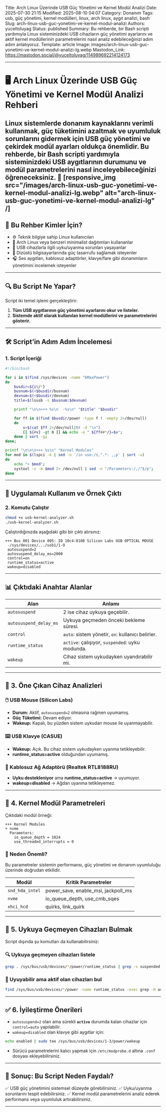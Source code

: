 Title: Arch Linux Üzerinde USB Güç Yönetimi ve Kernel Modül Analizi
Date: 2025-07-30 21:15
Modified: 2025-08-10 04:07
Category: Donanım
Tags: usb, güç yönetimi, kernel modülleri, linux, arch linux, aygıt analizi, bash
Slug: arch-linux-usb-guc-yonetimi-ve-kernel-modul-analizi
Authors: yuceltoluyag
Status: published
Summary: Bu rehberde, bir Bash scripti yardımıyla Linux sisteminizdeki USB cihazların güç yönetimi ayarlarını ve aktif kernel modüllerinin parametrelerini nasıl analiz edebileceğinizi adım adım anlatıyoruz.
Template: article
Image: images/arch-linux-usb-guc-yonetimi-ve-kernel-modul-analizi-lg.webp
Mastodon_Link: https://mastodon.social/@yuceltoluyag/114989692214124173

---

# 🖥️ Arch Linux Üzerinde USB Güç Yönetimi ve Kernel Modül Analizi Rehberi

Linux sistemlerde donanım kaynaklarını verimli kullanmak, güç tüketimini azaltmak ve uyumluluk sorunlarını gidermek için **USB güç yönetimi** ve **çekirdek modül ayarları** oldukça önemlidir. Bu rehberde, bir Bash scripti yardımıyla sisteminizdeki USB aygıtlarının durumunu ve modül parametrelerini nasıl inceleyebileceğinizi öğreneceksiniz. 🚀
[responsive_img src="/images/arch-linux-usb-guc-yonetimi-ve-kernel-modul-analizi-lg.webp" alt="arch-linux-usb-guc-yonetimi-ve-kernel-modul-analizi-lg" /]
---

## 🧠 Bu Rehber Kimler İçin?

* ⚙️ Teknik bilgiye sahip Linux kullanıcıları
* 🐧 Arch Linux veya benzeri minimalist dağıtımları kullananlar
* 🧪 USB cihazlarla ilgili uyku/uyanma sorunları yaşayanlar
* 🔋 Dizüstü bilgisayarlarında güç tasarrufu sağlamak isteyenler
* 🎧 Ses aygıtları, kablosuz adaptörler, klavye/fare gibi donanımların yönetimini incelemek isteyenler

---

## 🔍 Bu Script Ne Yapar?

Script iki temel işlemi gerçekleştirir:

1. **Tüm USB aygıtlarının güç yönetimi ayarlarını okur ve listeler.**
2. **Sistemde aktif olarak kullanılan kernel modüllerini ve parametrelerini gösterir.**

---

## 🛠️ Script’in Adım Adım İncelemesi

### 1. Script İçeriği

```bash
#!/bin/bash

for i in $(find /sys/devices -name "bMaxPower")
do
	busdir=${i%/*}
	busnum=$(<$busdir/busnum)
	devnum=$(<$busdir/devnum)
	title=$(lsusb -s $busnum:$devnum)

	printf "\n\n+++ %s\n  -%s\n" "$title" "$busdir"

	for ff in $(find $busdir/power -type f ! -empty 2>/dev/null)
	do
		v=$(cat $ff 2>/dev/null|tr -d "\n")
		[[ ${#v} -gt 0 ]] && echo -e " ${ff##*/}=$v";
	done | sort -g;
done;

printf "\n\n\n+++ %s\n" "Kernel Modules"
for mod in $(lspci -k | sed -n '/in use:/s,^.*: ,,p' | sort -u)
do
	echo "+ $mod";
	systool -v -m $mod 2> /dev/null | sed -n "/Parameters:/,/^$/p";
done
```

---

## 🧪 Uygulamalı Kullanım ve Örnek Çıktı

### 2. Komutu Çalıştır

```bash
chmod +x usb-kernel-analyzer.sh
./usb-kernel-analyzer.sh
```

Çalıştırdığınızda aşağıdaki gibi bir çıktı alırsınız:

```
+++ Bus 001 Device 005: ID 10c4:8108 Silicon Labs USB OPTICAL MOUSE
 -/sys/devices/.../usb1/1-9
 autosuspend=2
 autosuspend_delay_ms=2000
 control=on
 runtime_status=active
 wakeup=disabled
```

---

## 📊 Çıktıdaki Anahtar Alanlar

| Alan                   | Anlamı                                            |
| ---------------------- | ------------------------------------------------- |
| `autosuspend`          | 2 ise cihaz uykuya geçebilir.                     |
| `autosuspend_delay_ms` | Uykuya geçmeden önceki bekleme süresi.            |
| `control`              | `auto`: sistem yönetir, `on`: kullanıcı belirler. |
| `runtime_status`       | `active`: çalışıyor, `suspended`: uyku modunda.   |
| `wakeup`               | Cihaz sistem uykudayken uyandırabilir mi.         |

---

## 🔎 3. Öne Çıkan Cihaz Analizleri

### 🖱️ USB Mouse (Silicon Labs)

* **Durum:** Aktif, `autosuspend=2` olmasına rağmen uyumamış.
* **Güç Tüketimi:** Devam ediyor.
* **Wakeup:** Kapalı, bu yüzden sistem uykudan mouse ile uyanmayabilir.

### ⌨️ USB Klavye (CASUE)

* **Wakeup:** Açık. Bu cihaz sistem uykudayken uyanma tetikleyebilir.
* **runtime\_status=active** olduğundan uyumamış.

### 📶 Kablosuz Ağ Adaptörü (Realtek RTL8188RU)

* **Uyku destekleniyor** ama **runtime\_status=active** → uyumuyor.
* **wakeup=disabled** → Ağdan uyanma tetikleyemez.

---

## 🧩 4. Kernel Modül Parametreleri

Çıktıdaki modül örneği:

```
+++ Kernel Modules
+ nvme
  Parameters:
    io_queue_depth = 1024
    use_threaded_interrupts = 0
```

### 🎯 Neden Önemli?

Bu parametreler sistemin performansı, güç yönetimi ve donanım uyumluluğu üzerinde doğrudan etkilidir.

| Modül           | Kritik Parametreler                    |
| --------------- | -------------------------------------- |
| `snd_hda_intel` | power\_save, enable\_msi, jackpoll\_ms |
| `nvme`          | io\_queue\_depth, use\_cmb\_sqes       |
| `xhci_hcd`      | quirks, link\_quirk                    |

---

## 🧰 5. Uykuya Geçmeyen Cihazları Bulmak

Script dışında şu komutları da kullanabilirsiniz:

### 🔍 Uykuya geçmeyen cihazları listele

```bash
grep . /sys/bus/usb/devices/*/power/runtime_status | grep -v suspended
```

### 🔋 Uyuyabilir ama aktif olan cihazları bul

```bash
find /sys/bus/usb/devices/*/power -name runtime_status -exec grep -H active {} \;
```

---

## ✅ 6. İyileştirme Önerileri

* `autosuspend=2` olan ama sürekli **`active`** durumda kalan cihazlar için `control=auto` yapılabilir.
* `wakeup=disabled` olan klavye gibi aygıtlar için:

```bash
echo enabled | sudo tee /sys/bus/usb/devices/1-3/power/wakeup
```

* Sürücü parametrelerini kalıcı yapmak için `/etc/modprobe.d` altına `.conf` dosyası ekleyebilirsiniz.

---

## 📌 Sonuç: Bu Script Neden Faydalı?

✅ USB güç yönetimini sistemsel düzeyde görebilirsiniz.
✅ Uyku/uyanma sorunlarını tespit edebilirsiniz.
✅ Kernel modül parametrelerini analiz ederek performans veya uyumluluk artırabilirsiniz.

---
